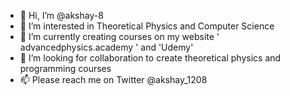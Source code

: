 - 👋 Hi, I’m @akshay-8
- 👀 I’m interested in Theoretical Physics and Computer Science
- 🌱 I’m currently creating courses on my website ' advancedphysics.academy ' and 'Udemy'
- 💞️ I’m looking for collaboration to create theoretical physics and programming courses
- 📫 Please reach me on Twitter @akshay_1208

<!---
akshay-8/akshay-8 is a ✨ special ✨ repository because its `README.md` (this file) appears on your GitHub profile.
You can click the Preview link to take a look at your changes.
--->

